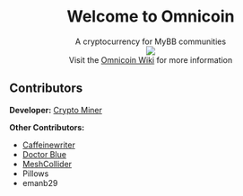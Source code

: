 <div align="center"><h1>Welcome to <b>Omnicoin</b></h1></div>

<div align="center">A cryptocurrency for MyBB communities</div>


<div align="center"><img src="https://encrypted-tbn3.gstatic.com/images?q=tbn:ANd9GcT5cGH94w6MbLPaBojOdBAVmPM9pbqJm3LIn2gNd4tPKd1F8qbgmg" /></div>

<div align="center">Visit the <a href="https://github.com/Omnicoin-Project/Omnicoin/wiki">Omnicoin Wiki</a> for more information</div>

## Contributors
**Developer:** [Crypto Miner](http://www.hackforums.net/member.php?action=profile&uid=1302310)

**Other Contributors:**
- [Caffeinewriter](http://brandonanzaldi.com/)
- [Doctor Blue](http://www.hackforums.net/member.php?action=profile&uid=1439038)
- [MeshCollider](http://www.hackforums.net/member.php?action=profile&uid=2015410)
- Pillows
- emanb29
